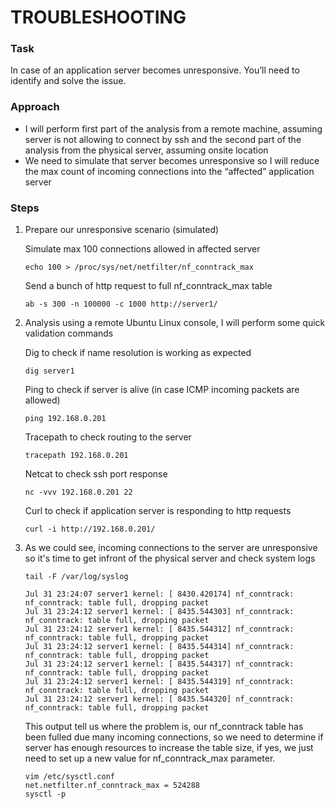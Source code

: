 # TROUBLESHOOTING

### Task
In case of an application server becomes unresponsive. You’ll need to identify and solve the issue.

### Approach
+ I will perform first part of the analysis from a remote machine, assuming server is not allowing to connect by ssh and the second part of the analysis from the physical server, assuming onsite location
+ We need to simulate that server becomes unresponsive so I will reduce the max count of incoming connections into the “affected” application server

### Steps
1. Prepare our unresponsive scenario (simulated)

    Simulate max 100 connections allowed in affected server
    ```
    echo 100 > /proc/sys/net/netfilter/nf_conntrack_max
    ```

    Send a bunch of http request to full nf_conntrack_max table
    ```
    ab -s 300 -n 100000 -c 1000 http://server1/
    ```

1. Analysis using a remote Ubuntu Linux console, I will perform some quick validation commands

    Dig to check if name resolution is working as expected
    ```
    dig server1
    ```

    Ping to check if server is alive (in case ICMP incoming packets are allowed)
    ```
    ping 192.168.0.201
    ```

    Tracepath to check routing to the server
    ```
    tracepath 192.168.0.201
    ```

    Netcat to check ssh port response
    ```
    nc -vvv 192.168.0.201 22
    ```

    Curl to check if application server is responding to http requests
    ```
    curl -i http://192.168.0.201/
    ```

1. As we could see, incoming connections to the server are unresponsive so it's time to get infront of the physical server and check system logs
    ```
    tail -F /var/log/syslog

    Jul 31 23:24:07 server1 kernel: [ 8430.420174] nf_conntrack: nf_conntrack: table full, dropping packet
    Jul 31 23:24:12 server1 kernel: [ 8435.544303] nf_conntrack: nf_conntrack: table full, dropping packet
    Jul 31 23:24:12 server1 kernel: [ 8435.544312] nf_conntrack: nf_conntrack: table full, dropping packet
    Jul 31 23:24:12 server1 kernel: [ 8435.544314] nf_conntrack: nf_conntrack: table full, dropping packet
    Jul 31 23:24:12 server1 kernel: [ 8435.544317] nf_conntrack: nf_conntrack: table full, dropping packet
    Jul 31 23:24:12 server1 kernel: [ 8435.544319] nf_conntrack: nf_conntrack: table full, dropping packet
    Jul 31 23:24:12 server1 kernel: [ 8435.544320] nf_conntrack: nf_conntrack: table full, dropping packet
    ```
    This output tell us where the problem is, our nf_conntrack table has been fulled due many incoming connections, so we need to determine if server has enough resources to increase the table size, if yes, we just need to set up a new value for nf_conntrack_max parameter.

    ```
    vim /etc/sysctl.conf
    net.netfilter.nf_conntrack_max = 524288
    sysctl -p
    ```